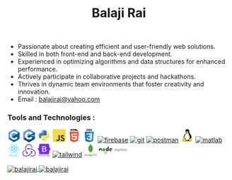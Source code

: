 <h1 align="center">Balaji Rai</h1>

<!-- <p align="center">
  <img src="https://readme-typing-svg.demolab.com?font=Fira+Code&duration=3000&center=true&vCenter=true&pause=300&color=E6EDF3&random=false&lines=Student;Competitive+Programmer;Software+Developer" alt="" />
</p>
-->

<p align="center">
  <picture>
    <source media="(prefers-color-scheme: dark)" srcset="https://readme-typing-svg.demolab.com?font=Fira+Code&weight=500&size=22&duration=3000&center=true&vCenter=true&pause=300&color=FFFFFF&random=false&lines=Student;Competitive+Programmer;Software+Developer">
    <img src="https://readme-typing-svg.demolab.com?font=Fira+Code&weight=500&size=22&duration=3000&center=true&vCenter=true&pause=300&color=000000&random=false&lines=Student;Competitive+Programmer;Software+Developer" alt="" />
  </picture>
</p>

<!-- <p align="center">
<img src="https://profile-counter.glitch.me/balajirai/count.svg" alt="hit counter">
</p>
-->

<!--
<h3 align="center">A student, competitive programmer and software developer</h3>
-->

- Passionate about creating efficient and user-friendly web solutions.
- Skilled in both front-end and back-end development.
- Experienced in optimizing algorithms and data structures for enhanced performance.
- Actively participate in collaborative projects and hackathons.
- Thrives in dynamic team environments that foster creativity and innovation.
- Email : balajirai@yahoo.com

<h3 align="left">Tools and Technologies :</h3>

<p align="left">
<a href=""><img src="https://raw.githubusercontent.com/devicons/devicon/master/icons/c/c-original.svg" alt="c" width="30" height="30"/></a>
<a href=""><img src="https://raw.githubusercontent.com/devicons/devicon/master/icons/cplusplus/cplusplus-original.svg" alt="cplusplus" width="30" height="30"/></a>
<a href=""><img src="https://raw.githubusercontent.com/devicons/devicon/master/icons/python/python-original.svg" alt="python" width="30" height="30"/></a>
<a href=""><img src="https://raw.githubusercontent.com/devicons/devicon/master/icons/javascript/javascript-original.svg" alt="javascript" width="30" height="30"/></a>
<!--<a href=""><img src="https://raw.githubusercontent.com/devicons/devicon/master/icons/d3js/d3js-original.svg" alt="d3js" width="40" height="40"/></a> -->
<a href=""><img src="https://raw.githubusercontent.com/devicons/devicon/master/icons/html5/html5-original-wordmark.svg" alt="html5" width="30" height="30"/></a>
<a href=""><img src="https://raw.githubusercontent.com/devicons/devicon/master/icons/css3/css3-original-wordmark.svg" alt="css3" width="30" height="30"/></a>
<a href=""><img src="https://www.vectorlogo.zone/logos/firebase/firebase-icon.svg" alt="firebase" width="30" height="30"/></a>
<a href=""><img src="https://www.vectorlogo.zone/logos/git-scm/git-scm-icon.svg" alt="git" width="30" height="30"/></a>
<a href=""><img src="https://www.vectorlogo.zone/logos/getpostman/getpostman-icon.svg" alt="postman" width="30" height="30"/></a>
<a href=""><img src="https://raw.githubusercontent.com/devicons/devicon/master/icons/linux/linux-original.svg" alt="linux" width="30" height="30"/></a>
<a href=""><img src="https://upload.wikimedia.org/wikipedia/commons/2/21/Matlab_Logo.png" alt="matlab" width="30" height="30"/></a>
<a href=""><img src="https://raw.githubusercontent.com/devicons/devicon/master/icons/react/react-original-wordmark.svg" alt="react" width="30" height="30"/></a>
<a href=""><img src="https://raw.githubusercontent.com/devicons/devicon/master/icons/redux/redux-original.svg" alt="redux" width="30" height="30"/></a>
<a href=""><img src="https://raw.githubusercontent.com/devicons/devicon/master/icons/bootstrap/bootstrap-plain-wordmark.svg" alt="bootstrap" width="30" height="30"/></a>
<a href=""><img src="https://www.vectorlogo.zone/logos/tailwindcss/tailwindcss-icon.svg" alt="tailwind" width="30" height="30" /></a>
<a href=""><img src="https://raw.githubusercontent.com/devicons/devicon/master/icons/mongodb/mongodb-original-wordmark.svg" alt="mongodb" width="30" height="30"/></a>
<a href=""><img src="https://raw.githubusercontent.com/devicons/devicon/master/icons/nodejs/nodejs-original-wordmark.svg" alt="nodejs" width="30" height="30"/></a>
<a href=""><img src="https://raw.githubusercontent.com/devicons/devicon/master/icons/express/express-original-wordmark.svg" alt="express" width="30" height="30"/></a>
</p>


<!--
<a href="https://github.com/balajirai?tab=repositories"><img align="center" src="https://github-readme-stats.vercel.app/api?username=balajirai&hide=stars&hide_border=true&show_icons=true&title_color=ffffff&icon_color=34abeb&text_color=CFD6DB&bg_color=00000000" alt="balajirai" /></a>
<a href="https://github.com/balajirai?tab=repositories"><img align="center" src="https://github-readme-stats.vercel.app/api/top-langs/?username=balajirai&hide_border=true&title_color=ffffff&icon_color=34abeb&text_color=CFD6DB&bg_color=00000000&include_all_commits=false&count_private=false&layout=compact" alt="balajirai" /></a>
-->

<!--
<p align="center" >
  <picture>
    <source media="(prefers-color-scheme: dark)" width="50" height="50" srcset="https://user-images.githubusercontent.com/25423296/163456776-7f95b81a-f1ed-45f7-b7ab-8fa810d529fa.png">
    <img alt="Shows an illustrated sun in light color mode and a moon with stars in dark color mode." src="https://user-images.githubusercontent.com/25423296/163456779-a8556205-d0a5-45e2-ac17-42d089e3c3f8.png">
  </picture>
</p>
-->

<p align="left" >
  
  <a href="https://github.com/balajirai?tab=repositories">
    <picture>
      <source media="(prefers-color-scheme: dark)" srcset="https://github-readme-stats.vercel.app/api?username=balajirai&hide=stars&hide_border=true&show_icons=true&title_color=ffffff&icon_color=34abeb&text_color=CFD6DB&bg_color=00000000" alt="balajirai">
      <img align="center" src="https://github-readme-stats.vercel.app/api?username=balajirai&hide=stars&hide_border=true&show_icons=true&title_color=000000&icon_color=34abeb&text_color=000000&bg_color=00000000" alt="balajirai" />
    </picture>
  </a>
  
  <a href="https://github.com/balajirai?tab=repositories">
    <picture>
      <source media="(prefers-color-scheme: dark)" srcset="https://github-readme-stats.vercel.app/api/top-langs/?username=balajirai&hide_border=true&title_color=ffffff&icon_color=34abeb&text_color=CFD6DB&bg_color=00000000&include_all_commits=false&count_private=false&layout=compact" alt="balajirai">
      <img align="center" src="https://github-readme-stats.vercel.app/api/top-langs/?username=balajirai&hide_border=true&title_color=000000&icon_color=34abeb&text_color=000000&bg_color=00000000&include_all_commits=false&count_private=false&layout=compact" alt="balajirai" alt="balajirai" />
    </picture>
  </a>
  
</p>

